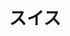 ---
title: スイス
description: 瑞士
kana: スイス
pronunciation: suisu
tone: ①
type: 名词
pubDate: 2024-08-15 00:00:53
lessonIndex: 3
---